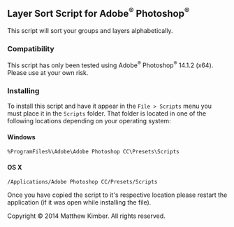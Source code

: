 ## Layer Sort Script for Adobe<sup>&reg;</sup> Photoshop<sup>&reg;</sup>

This script will sort your groups and layers alphabetically.

### Compatibility

This script has only been tested using Adobe<sup>&reg;</sup> Photoshop<sup>&reg;</sup> 14.1.2 (x64). Please use at your own risk.

### Installing

To install this script and have it appear in the `File > Scripts` menu you must place it in the `Scripts` folder. That folder is located in one of the following locations depending on your operating system:

#### Windows

`%ProgramFiles%\Adobe\Adobe Photoshop CC\Presets\Scripts`

#### OS X

`/Applications/Adobe Photoshop CC/Presets/Scripts`

Once you have copied the script to it's respective location please restart the application (if it was open while installing the file).

Copyright &copy; 2014 Matthew Kimber. All rights reserved.